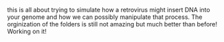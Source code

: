 this is all about trying to simulate how a retrovirus might insert DNA into your genome and how we can possibly manipulate that process. The orginization of the folders is still not amazing but much better than before! Working on it!
